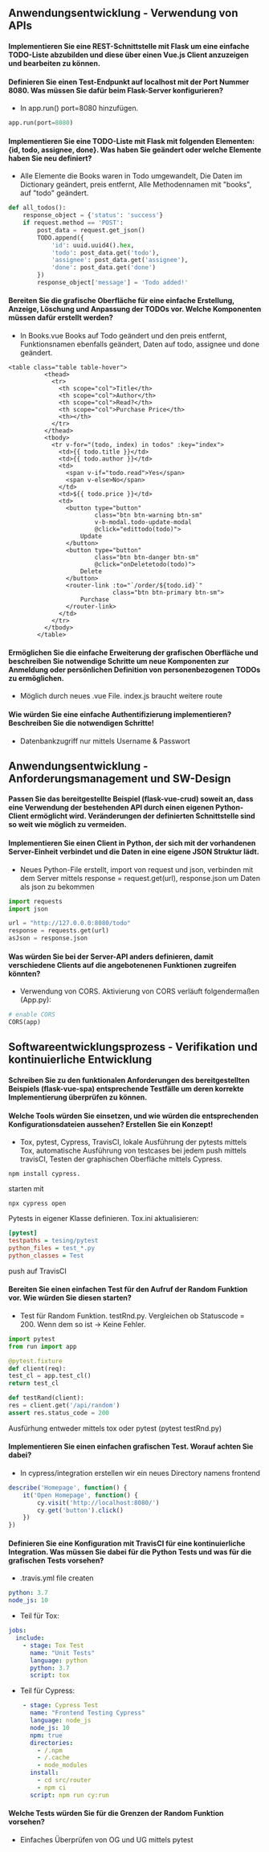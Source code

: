 ## Anwendungsentwicklung - Verwendung von APIs

#### Implementieren Sie eine REST-Schnittstelle mit Flask um eine einfache TODO-Liste abzubilden und diese über einen Vue.js Client anzuzeigen und bearbeiten zu können.

#### Definieren Sie einen Test-Endpunkt auf localhost mit der Port Nummer 8080. Was müssen Sie dafür beim Flask-Server konfigurieren?
- In app.run() port=8080 hinzufügen.
```python
app.run(port=8080)
```
#### Implementieren Sie eine TODO-Liste mit Flask mit folgenden Elementen: {id, todo, assignee, done}. Was haben Sie geändert oder welche Elemente haben Sie neu definiert?
- Alle Elemente die Books waren in Todo umgewandelt, Die Daten im Dictionary geändert, preis entfernt, Alle Methodennamen mit "books", auf "todo" geändert.
```python
def all_todos():
    response_object = {'status': 'success'}
    if request.method == 'POST':
        post_data = request.get_json()
        TODO.append({
            'id': uuid.uuid4().hex,
            'todo': post_data.get('todo'),
            'assignee': post_data.get('assignee'),
            'done': post_data.get('done')
        })
        response_object['message'] = 'Todo added!'
```
#### Bereiten Sie die grafische Oberfläche für eine einfache Erstellung, Anzeige, Löschung und Anpassung der TODOs vor. Welche Komponenten müssen dafür erstellt werden?
- In Books.vue Books auf Todo geändert und den preis entfernt, Funktionsnamen ebenfalls geändert, Daten auf todo, assignee und done geändert. 
```vue
<table class="table table-hover">
          <thead>
            <tr>
              <th scope="col">Title</th>
              <th scope="col">Author</th>
              <th scope="col">Read?</th>
              <th scope="col">Purchase Price</th>
              <th></th>
            </tr>
          </thead>
          <tbody>
            <tr v-for="(todo, index) in todos" :key="index">
              <td>{{ todo.title }}</td>
              <td>{{ todo.author }}</td>
              <td>
                <span v-if="todo.read">Yes</span>
                <span v-else>No</span>
              </td>
              <td>${{ todo.price }}</td>
              <td>
                <button type="button"
                        class="btn btn-warning btn-sm"
                        v-b-modal.todo-update-modal
                        @click="edittodo(todo)">
                    Update
                </button>
                <button type="button"
                        class="btn btn-danger btn-sm"
                        @click="onDeletetodo(todo)">
                    Delete
                </button>
                <router-link :to="`/order/${todo.id}`"
                             class="btn btn-primary btn-sm">
                    Purchase
                </router-link>
              </td>
            </tr>
          </tbody>
        </table>
```
#### Ermöglichen Sie die einfache Erweiterung der grafischen Oberfläche und beschreiben Sie notwendige Schritte um neue Komponenten zur Anmeldung oder persönlichen Definition von personenbezogenen TODOs zu ermöglichen.
- Möglich durch neues .vue File. index.js braucht weitere route
#### Wie würden Sie eine einfache Authentifizierung implementieren? Beschreiben Sie die notwendigen Schritte!
- Datenbankzugriff nur mittels Username & Passwort

## Anwendungsentwicklung - Anforderungsmanagement und SW-Design

#### Passen Sie das bereitgestellte Beispiel (flask-vue-crud) soweit an, dass eine Verwendung der bestehenden API durch einen eigenen Python-Client ermöglicht wird. Veränderungen der definierten Schnittstelle sind so weit wie möglich zu vermeiden.

#### Implementieren Sie einen Client in Python, der sich mit der vorhandenen Server-Einheit verbindet und die Daten in eine eigene JSON Struktur lädt.
- Neues Python-File erstellt, import von request und json, verbinden mit dem Server mittels response = request.get(url), response.json um Daten als json zu bekommen
```python
import requests
import json

url = "http://127.0.0.0:8080/todo"
response = requests.get(url)
asJson = response.json
```
#### Was würden Sie bei der Server-API anders definieren, damit verschiedene Clients auf die angebotenenen Funktionen zugreifen könnten?
- Verwendung von CORS. Aktivierung von CORS verläuft folgendermaßen (App.py):
```py
# enable CORS 
CORS(app)
```

## Softwareentwicklungsprozess - Verifikation und kontinuierliche Entwicklung

#### Schreiben Sie zu den funktionalen Anforderungen des bereitgestellten Beispiels (flask-vue-spa) entsprechende Testfälle um deren korrekte Implementierung überprüfen zu können.

#### Welche Tools würden Sie einsetzen, und wie würden die entsprechenden Konfigurationsdateien aussehen? Erstellen Sie ein Konzept!
- Tox, pytest, Cypress, TravisCI, lokale Ausführung der pytests mittels Tox, automatische Ausführung von testcases bei jedem push mittels travisCI, Testen der graphischen Oberfläche mittels Cypress. 
```
npm install cypress. 
```
starten mit
```
npx cypress open
```
Pytests in eigener Klasse definieren. Tox.ini aktualisieren: 
```ini
[pytest]
testpaths = tesing/pytest
python_files = test_*.py
python_classes = Test
```
push auf TravisCI
#### Bereiten Sie einen einfachen Test für den Aufruf der Random Funktion vor. Wie würden Sie diesen starten?
- Test für Random Funktion. testRnd.py. Vergleichen ob Statuscode = 200. Wenn dem so ist -> Keine Fehler.
```python
import pytest
from run import app

@pytest.fixture
def client(req):
test_cl = app.test_cl()
return test_cl

def testRand(client):
res = client.get('/api/random')
assert res.status_code = 200
```
Ausfürhung entweder mittels tox oder pytest (pytest testRnd.py)
#### Implementieren Sie einen einfachen grafischen Test. Worauf achten Sie dabei?
- In cypress/integration erstellen wir ein neues Directory namens frontend
```js
describe('Homepage', function() {
    it('Open Homepage', function() {
        cy.visit('http://localhost:8080/')
        cy.get('button').click()
    })
})
```
#### Definieren Sie eine Konfiguration mit TravisCI für eine kontinuierliche Integration. Was müssen Sie dabei für die Python Tests und was für die grafischen Tests vorsehen?
- .travis.yml file createn
```yml
python: 3.7
node_js: 10
```
- Teil für Tox:
```yml
jobs:
  include:
    - stage: Tox Test
      name: "Unit Tests"
      language: python
      python: 3.7
      script: tox
```

- Teil für Cypress:
```yml
    - stage: Cypress Test
      name: "Frontend Testing Cypress"
      language: node_js
      node_js: 10
      npm: true
      directories:
        - /.npm
        - /.cache
        - node_modules
      install:
        - cd src/router
        - npm ci
      script: npm run cy:run
```
#### Welche Tests würden Sie für die Grenzen der Random Funktion vorsehen?
- Einfaches Überprüfen von OG und UG mittels pytest
